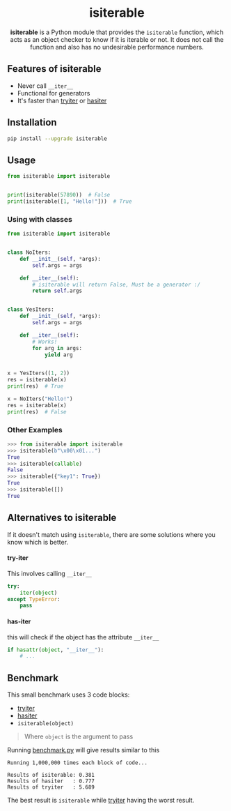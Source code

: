 <div align="center">

<h1>isiterable</h1>

**isiterable** is a Python module that provides the `isiterable` function, which acts as an object checker to know if it is iterable or not. It does not call the function and also has no undesirable performance numbers.
</div>

## Features of isiterable

- Never call `__iter__`
- Functional for generators
- It's faster than [tryiter](https://github.com/CosmicLivest/isiterable#try-iter) or [hasiter](https://github.com/CosmicLivest/isiterable#has-iter)

## Installation

```sh
pip install --upgrade isiterable
```

## Usage
```py
from isiterable import isiterable


print(isiterable(57890))  # False
print(isiterable([1, "Hello!"]))  # True
```

### Using with classes

```py
from isiterable import isiterable


class NoIters:
    def __init__(self, *args):
        self.args = args

    def __iter__(self):
        # isiterable will return False, Must be a generator :/
        return self.args


class YesIters:
    def __init__(self, *args):
        self.args = args

    def __iter__(self):
        # Works!
        for arg in args:
            yield arg


x = YesIters((1, 2))
res = isiterable(x)
print(res)  # True

x = NoIters("Hello!")
res = isiterable(x)
print(res)  # False
```

### Other Examples
```py
>>> from isiterable import isiterable
>>> isiterable(b"\x00\x01...")
True
>>> isiterable(callable)
False
>>> isiterable({"key1": True})
True
>>> isiterable([])
True
```

## Alternatives to isiterable

If it doesn't match using `isiterable`, there are some solutions where you know which is better.
#### try-iter

This involves calling `__iter__`
```py
try:
    iter(object)
except TypeError:
    pass
```
#### has-iter

this will check if the object has the attribute `__iter__`
```py
if hasattr(object, "__iter__"):
    # ...
```
## Benchmark

This small benchmark uses 3 code blocks:
- [tryiter](https://github.com/CosmicLivest/isiterable#try-iter)
- [hasiter](https://github.com/CosmicLivest/isiterable#has-iter)
- `isiterable(object)`
> Where `object` is the argument to pass

Running [benchmark.py](https://github.com/CosmicLivest/isiterable/blob/main/benchmark.py) will give results similar to this
```
Running 1,000,000 times each block of code...

Results of isiterable: 0.381
Results of hasiter   : 0.777
Results of tryiter   : 5.689
```
The best result is `isiterable` while [tryiter](https://github.com/CosmicLivest/isiterable#try-iter) having the worst result.

